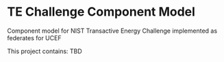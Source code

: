 # TE Challenge Component Model
Component model for NIST Transactive Energy Challenge implemented as federates for UCEF

This project contains:
TBD

